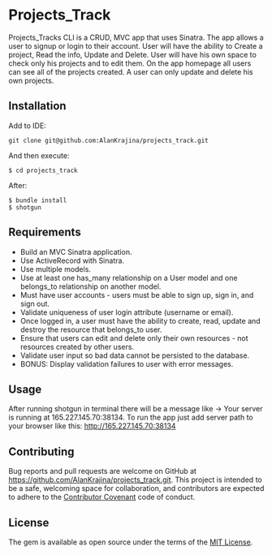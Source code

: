 # Projects_Track

Projects_Tracks CLI is a CRUD, MVC app that uses Sinatra. The app allows a user to signup or login to their account. User will have the ability to Create a project, Read the info, Update and Delete. User will have his own space to check only his projects and to edit them. On the app homepage all users can see all of the projects created. A user can only update and delete his own projects.

## Installation

Add to IDE:

```
git clone git@github.com:AlanKrajina/projects_track.git
```

And then execute:

    $ cd projects_track

After:

    $ bundle install
    $ shotgun

## Requirements

- Build an MVC Sinatra application.
- Use ActiveRecord with Sinatra.
- Use multiple models.
- Use at least one has_many relationship on a User model and one belongs_to relationship on another model.
- Must have user accounts - users must be able to sign up, sign in, and sign out.
- Validate uniqueness of user login attribute (username or email).
- Once logged in, a user must have the ability to create, read, update and destroy the resource that belongs_to user.
- Ensure that users can edit and delete only their own resources - not resources created by other users.
- Validate user input so bad data cannot be persisted to the database.
- BONUS: Display validation failures to user with error messages.

## Usage

After running shotgun in terminal there will be a message like -> Your server is running at 165.227.145.70:38134. 
To run the app just add server path to your browser like this: http://165.227.145.70:38134


## Contributing

Bug reports and pull requests are welcome on GitHub at https://github.com/AlanKrajina/projects_track.git. This project is intended to be a safe, welcoming space for collaboration, and contributors are expected to adhere to the [Contributor Covenant](http://contributor-covenant.org) code of conduct.

## License

The gem is available as open source under the terms of the [MIT License](https://opensource.org/licenses/MIT).

